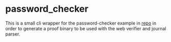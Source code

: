 # password_checker

This is a small cli wrapper for the password-checker example in [repo](https://github.com/risc0/risc0) in order to generate a proof binary to be used with the web verifier and journal parser.
